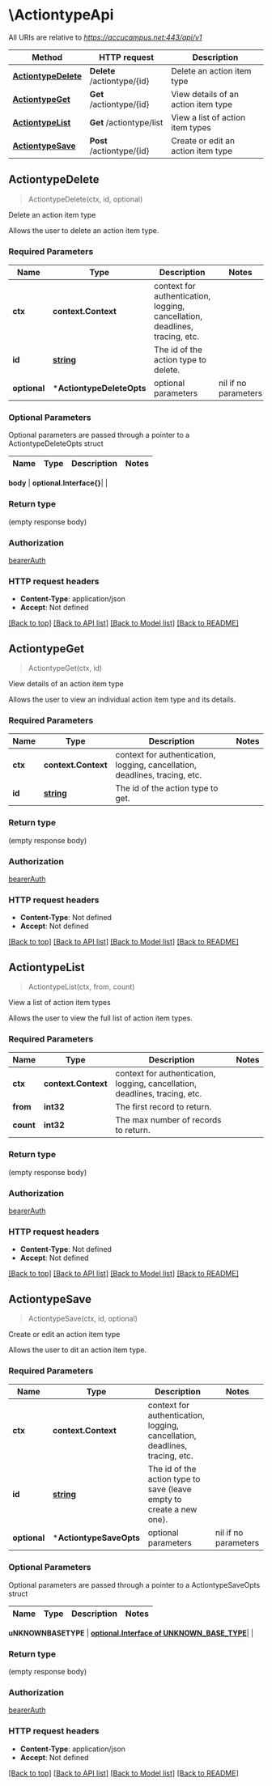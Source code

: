 # \ActiontypeApi

All URIs are relative to *https://accucampus.net:443/api/v1*

Method | HTTP request | Description
------------- | ------------- | -------------
[**ActiontypeDelete**](ActiontypeApi.md#ActiontypeDelete) | **Delete** /actiontype/{id} | Delete an action item type
[**ActiontypeGet**](ActiontypeApi.md#ActiontypeGet) | **Get** /actiontype/{id} | View details of an action item type
[**ActiontypeList**](ActiontypeApi.md#ActiontypeList) | **Get** /actiontype/list | View a list of action item types
[**ActiontypeSave**](ActiontypeApi.md#ActiontypeSave) | **Post** /actiontype/{id} | Create or edit an action item type



## ActiontypeDelete

> ActiontypeDelete(ctx, id, optional)

Delete an action item type

Allows the user to delete an action item type.

### Required Parameters


Name | Type | Description  | Notes
------------- | ------------- | ------------- | -------------
**ctx** | **context.Context** | context for authentication, logging, cancellation, deadlines, tracing, etc.
**id** | [**string**](.md)| The id of the action type to delete. | 
 **optional** | ***ActiontypeDeleteOpts** | optional parameters | nil if no parameters

### Optional Parameters

Optional parameters are passed through a pointer to a ActiontypeDeleteOpts struct


Name | Type | Description  | Notes
------------- | ------------- | ------------- | -------------

 **body** | **optional.Interface{}**|  | 

### Return type

 (empty response body)

### Authorization

[bearerAuth](../README.md#bearerAuth)

### HTTP request headers

- **Content-Type**: application/json
- **Accept**: Not defined

[[Back to top]](#) [[Back to API list]](../README.md#documentation-for-api-endpoints)
[[Back to Model list]](../README.md#documentation-for-models)
[[Back to README]](../README.md)


## ActiontypeGet

> ActiontypeGet(ctx, id)

View details of an action item type

Allows the user to view an individual action item type and its details.

### Required Parameters


Name | Type | Description  | Notes
------------- | ------------- | ------------- | -------------
**ctx** | **context.Context** | context for authentication, logging, cancellation, deadlines, tracing, etc.
**id** | [**string**](.md)| The id of the action type to get. | 

### Return type

 (empty response body)

### Authorization

[bearerAuth](../README.md#bearerAuth)

### HTTP request headers

- **Content-Type**: Not defined
- **Accept**: Not defined

[[Back to top]](#) [[Back to API list]](../README.md#documentation-for-api-endpoints)
[[Back to Model list]](../README.md#documentation-for-models)
[[Back to README]](../README.md)


## ActiontypeList

> ActiontypeList(ctx, from, count)

View a list of action item types

Allows the user to view the full list of action item types.

### Required Parameters


Name | Type | Description  | Notes
------------- | ------------- | ------------- | -------------
**ctx** | **context.Context** | context for authentication, logging, cancellation, deadlines, tracing, etc.
**from** | **int32**| The first record to return. | 
**count** | **int32**| The max number of records to return. | 

### Return type

 (empty response body)

### Authorization

[bearerAuth](../README.md#bearerAuth)

### HTTP request headers

- **Content-Type**: Not defined
- **Accept**: Not defined

[[Back to top]](#) [[Back to API list]](../README.md#documentation-for-api-endpoints)
[[Back to Model list]](../README.md#documentation-for-models)
[[Back to README]](../README.md)


## ActiontypeSave

> ActiontypeSave(ctx, id, optional)

Create or edit an action item type

Allows the user to dit an action item type.

### Required Parameters


Name | Type | Description  | Notes
------------- | ------------- | ------------- | -------------
**ctx** | **context.Context** | context for authentication, logging, cancellation, deadlines, tracing, etc.
**id** | [**string**](.md)| The id of the action type to save (leave empty to create a new one). | 
 **optional** | ***ActiontypeSaveOpts** | optional parameters | nil if no parameters

### Optional Parameters

Optional parameters are passed through a pointer to a ActiontypeSaveOpts struct


Name | Type | Description  | Notes
------------- | ------------- | ------------- | -------------

 **uNKNOWNBASETYPE** | [**optional.Interface of UNKNOWN_BASE_TYPE**](UNKNOWN_BASE_TYPE.md)|  | 

### Return type

 (empty response body)

### Authorization

[bearerAuth](../README.md#bearerAuth)

### HTTP request headers

- **Content-Type**: application/json
- **Accept**: Not defined

[[Back to top]](#) [[Back to API list]](../README.md#documentation-for-api-endpoints)
[[Back to Model list]](../README.md#documentation-for-models)
[[Back to README]](../README.md)


